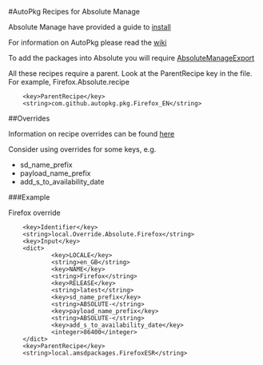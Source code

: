 #AutoPkg Recipes for Absolute Manage

Absolute Manage have provided a guide to [install](http://forums.absolute.com/kb.php?a=1062&hilit=autopkg)

For information on AutoPkg please read the [wiki](https://github.com/autopkg/autopkg/wiki/Getting-Started)

To add the packages into Absolute you will require [AbsoluteManageExport](https://github.com/tburgin/AbsoluteManageExport)

All these recipes require a parent.  Look at the ParentRecipe key in the file.  For example, Firefox.Absolute.recipe

        <key>ParentRecipe</key>
        <string>com.github.autopkg.pkg.Firefox_EN</string>

##Overrides

Information on recipe overrides can be found [here](https://github.com/autopkg/autopkg/wiki/Recipe-Overrides)

Consider using overrides for some keys, e.g.

* sd\_name\_prefix
* payload\_name\_prefix
* add\_s\_to\_availability\_date

###Example

Firefox override

        <key>Identifier</key>
        <string>local.Override.Absolute.Firefox</string>
        <key>Input</key>
        <dict>
                <key>LOCALE</key>
                <string>en_GB</string>
                <key>NAME</key>
                <string>Firefox</string>
                <key>RELEASE</key>
                <string>latest</string>
                <key>sd_name_prefix</key>
                <string>ABSOLUTE-</string>
                <key>payload_name_prefix</key>
                <string>ABSOLUTE-</string>
                <key>add_s_to_availability_date</key>
                <integer>86400</integer>
        </dict>
        <key>ParentRecipe</key>
        <string>local.amsdpackages.FirefoxESR</string>
